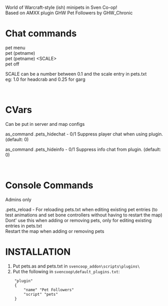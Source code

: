 World of Warcraft-style (ish) minipets in Sven Co-op!  
Based on AMXX plugin GHW Pet Followers by GHW_Chronic

# Chat commands
pet menu  
pet (petname)  
pet (petname) \<SCALE>  
pet off  

SCALE can be a number between 0.1 and the scale entry in pets.txt  
eg: 1.0 for headcrab and 0.25 for garg  

<BR>

# CVars
Can be put in server and map configs  

as_command .pets_hidechat - 0/1 Suppress player chat when using plugin. (default: 0)  

as_command .pets_hideinfo - 0/1 Suppress info chat from plugin. (default: 0)  

<BR>  


# Console Commands  
Admins only  

.pets_reload - For reloading pets.txt when editing existing pet entries (to test animations and set bone controllers without having to restart the map)  
Dont' use this when adding or removing pets, only for editing existing entries in pets.txt  
Restart the map when adding or removing pets  

# INSTALLATION  
1) Put pets.as and pets.txt in `svencoop_addon\scripts\plugins\`
2) Put the following in `svencoop\default_plugins.txt`:

```
    "plugin"
    {
        "name" "Pet Followers"
        "script" "pets"
    }
```
